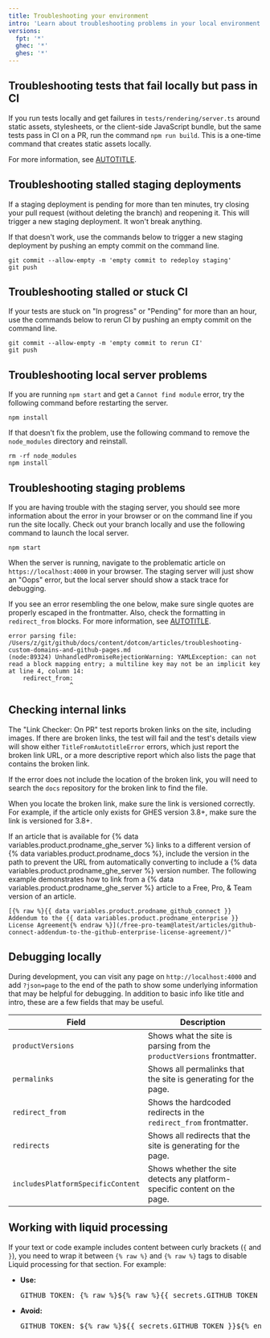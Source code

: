 ```yaml
---
title: Troubleshooting your environment
intro: 'Learn about troubleshooting problems in your local environment and the {% data variables.product.prodname_docs %} staging platform.'
versions:
  fpt: '*'
  ghec: '*'
  ghes: '*'
---
```


## Troubleshooting tests that fail locally but pass in CI

If you run tests locally and get failures in `tests/rendering/server.ts` around static assets, stylesheets, or the client-side JavaScript bundle, but the same tests pass in CI on a PR, run the command `npm run build`. This is a one-time command that creates static assets locally.

For more information, see [AUTOTITLE](/contributing/setting-up-your-environment-to-work-on-github-docs/creating-a-local-environment).

## Troubleshooting stalled staging deployments

If a staging deployment is pending for more than ten minutes, try closing your pull request (without deleting the branch) and reopening it. This will trigger a new staging deployment. It won't break anything.

If that doesn't work, use the commands below to trigger a new staging deployment by pushing an empty commit on the command line.

```shell
git commit --allow-empty -m 'empty commit to redeploy staging'
git push
```

## Troubleshooting stalled or stuck CI

If your tests are stuck on "In progress" or "Pending" for more than an hour, use the commands below to rerun CI by pushing an empty commit on the command line.

```shell
git commit --allow-empty -m 'empty commit to rerun CI'
git push
```

## Troubleshooting local server problems

If you are running `npm start` and get a `Cannot find module` error, try the following command before restarting the server.

```shell
npm install
```

If that doesn't fix the problem, use the following command to remove the `node_modules` directory and reinstall.

```shell
rm -rf node_modules
npm install
```

## Troubleshooting staging problems

If you are having trouble with the staging server, you should see more information about the error in your browser or on the command line if you run the site locally. Check out your branch locally and use the following command to launch the local server.

```shell
npm start
```

When the server is running, navigate to the problematic article on `https://localhost:4000` in your browser. The staging server will just show an "Oops" error, but the local server should show a stack trace for debugging.

If you see an error resembling the one below, make sure single quotes are properly escaped in the frontmatter. Also, check the formatting in `redirect_from` blocks. For more information, see [AUTOTITLE](/contributing/syntax-and-versioning-for-github-docs/using-yaml-frontmatter#escaping-single-quotes).

```text
error parsing file: /Users/z/git/github/docs/content/dotcom/articles/troubleshooting-custom-domains-and-github-pages.md
(node:89324) UnhandledPromiseRejectionWarning: YAMLException: can not read a block mapping entry; a multiline key may not be an implicit key at line 4, column 14:
    redirect_from:
                 ^
```

## Checking internal links

The "Link Checker: On PR" test reports broken links on the site, including images. If there are broken links, the test will fail and the test's details view will show either `TitleFromAutotitleError` errors, which just report the broken link URL, or a more descriptive report which also lists the page that contains the broken link.

If the error does not include the location of the broken link, you will need to search the `docs` repository for the broken link to find the file.

When you locate the broken link, make sure the link is versioned correctly. For example, if the article only exists for GHES version 3.8+, make sure the link is versioned for 3.8+.

If an article that is available for {% data variables.product.prodname_ghe_server %} links to a different version of {% data variables.product.prodname_docs %}, include the version in the path to prevent the URL from automatically converting to include a {% data variables.product.prodname_ghe_server %} version number. The following example demonstrates how to link from a {% data variables.product.prodname_ghe_server %} article to a Free, Pro, & Team version of an article.

```text
[{% raw %}{{ data variables.product.prodname_github_connect }} Addendum to the {{ data variables.product.prodname_enterprise }} License Agreement{% endraw %}](/free-pro-team@latest/articles/github-connect-addendum-to-the-github-enterprise-license-agreement/)"
```

## Debugging locally

During development, you can visit any page on `http://localhost:4000` and add `?json=page` to the end of the path to show some underlying information that may be helpful for debugging. In addition to basic info like title and intro, these are a few fields that may be useful.

| Field | Description |
| ----- | ----------- |
|`productVersions` | Shows what the site is parsing from the `productVersions` frontmatter.
| `permalinks` | Shows all permalinks that the site is generating for the page.
| `redirect_from` | Shows the hardcoded redirects in the `redirect_from` frontmatter.
| `redirects` | Shows all redirects that the site is generating for the page.
| `includesPlatformSpecificContent` | Shows whether the site detects any platform-specific content on the page.

## Working with liquid processing

If your text or code example includes content between curly brackets (`{` and `}`), you need to wrap it between <code>&#123;% raw %&#125;</code> and <code>&#123;% raw %&#125;</code> tags to disable Liquid processing for that section. For example:

* **Use:**

  <pre>
  GITHUB_TOKEN: &#123;% raw %&#125;${% raw %}{{ secrets.GITHUB_TOKEN }}{% endraw %}&#123;% endraw %&#125;
  </pre>

* **Avoid:**

  <pre>
  GITHUB_TOKEN: ${% raw %}${{ secrets.GITHUB_TOKEN }}${% endraw %}
  </pre>
